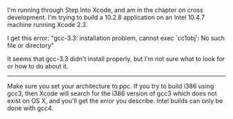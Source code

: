 I'm running through Step Into Xcode, and am in the chapter on cross development.
I'm trying to build a 10.2.8 application on an Intel 10.4.7 machine running Xcode 
2.3.  

I get this error: "gcc-3.3: installation problem, cannot exec `cc1obj': No such file or directory"

It seems that gcc-3.3 didn't install properly, but I'm not sure what to look for or how to 
do about it.

----
Make sure you set your architecture to ppc. If you try to build i386 using gcc3, then Xcode will search for the i386 version of gcc3 which does not exist on OS X, and you'll get the error you describe. Intel builds can only be done with gcc4.
